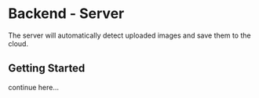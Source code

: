 # Backend - Server

The server will automatically detect uploaded images and save them to the cloud.

## Getting Started

continue here...